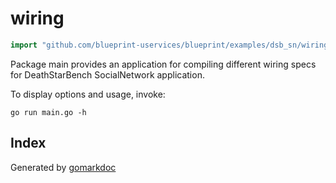 <!-- Code generated by gomarkdoc. DO NOT EDIT -->

# wiring

```go
import "github.com/blueprint-uservices/blueprint/examples/dsb_sn/wiring"
```

Package main provides an application for compiling different wiring specs for DeathStarBench SocialNetwork application.

To display options and usage, invoke:

```
go run main.go -h
```

## Index



Generated by [gomarkdoc](<https://github.com/princjef/gomarkdoc>)
